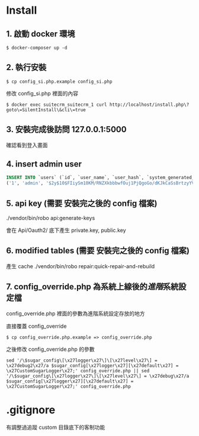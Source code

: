 
# Install

## 1. 啟動 docker 環境

```shell
$ docker-composer up -d
```

## 2. 執行安裝

```shell
$ cp config_si.php.example config_si.php
```

修改 config_si.php 裡面的內容

```shell
$ docker exec suitecrm_suitecrm_1 curl http://localhost/install.php\?goto\=SilentInstall\&cli\=true
```

## 3. 安裝完成後訪問 127.0.0.1:5000

確認看到登入畫面

## 4. insert admin user

```sql
INSERT INTO `users` (`id`, `user_name`, `user_hash`, `system_generated_password`, `pwd_last_changed`, `authenticate_id`, `sugar_login`, `first_name`, `last_name`, `is_admin`, `external_auth_only`, `receive_notifications`, `description`, `date_entered`, `date_modified`, `modified_user_id`, `created_by`, `title`, `photo`, `department`, `phone_home`, `phone_mobile`, `phone_work`, `phone_other`, `phone_fax`, `status`, `address_street`, `address_city`, `address_state`, `address_country`, `address_postalcode`, `deleted`, `portal_only`, `show_on_employees`, `employee_status`, `messenger_id`, `messenger_type`, `reports_to_id`, `is_group`, `factor_auth`, `factor_auth_interface`) VALUES
('1', 'admin', '$2y$10$FIiySm10KM/RNZXkbbbwfOuj1PjQgoGo/dKJkCaSsBrtzyYVm./Yi', '0', NULL, NULL, '1', NULL, 'Administrator', '1', '0', '1', NULL, '2020-12-02 08:04:24', '2020-12-02 08:04:24', '1', '', 'Administrator', NULL, NULL, NULL, NULL, NULL, NULL, NULL, 'Active', NULL, NULL, NULL, NULL, NULL, '0', '0', '1', 'Active', NULL, NULL, NULL, '0', NULL, NULL);
```

## 5. api key (需要 安裝完之後的 config 檔案)
./vendor/bin/robo api:generate-keys

會在 Api/Oauth2/ 底下產生 private.key, public.key

## 6. modified tables (需要 安裝完之後的 config 檔案)
產生 cache
./vendor/bin/robo repair:quick-repair-and-rebuild

## 7. config_override.php 為系統上線後的*進階*系統設定檔
config_override.php 裡面的參數為進階系統設定存放的地方

直接覆蓋 config_override

```shell
$ cp config_override.php.example => config_override.php
```

之後修改 config_override.php 的參數

```shell
sed '/\$sugar_config\[\x27logger\x27\]\[\x27level\x27\] = \x27debug2\x27/a $sugar_config[\x27logger\x27][\x27default\x27] = \x27CustomSugarLogger\x27;' config_override.php || sed '/\$sugar_config\[\x27logger\x27\]\[\x27level\x27\] = \x27debug\x27/a $sugar_config[\x27logger\x27][\x27default\x27] = \x27CustomSugarLogger\x27;' config_override.php
```

# .gitignore
有調整過追蹤 custom 目錄底下的客制功能

